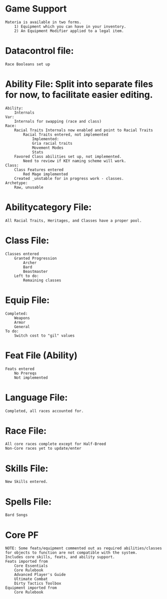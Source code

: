 # Game Support
	Materia is available in two forms.
		1) Equipment which you can have in your inventory.
		2) An Equipment Modifier applied to a legal item.




# Datacontrol file:
	Race Booleans set up

# Ability File: Split into separate files for now, to facilitate easier editing.
	Ability:
		Internals
	Var:
		Internals for swapping (race and class)
	Race:
		Racial Traits Internals now enabled and point to Racial Traits
			Racial Traits entered, not implemented
				Implemented:
				Gria racial traits
				Movement Modes
				Stats
		Favored Class abilities set up, not implemented.
			Need to review if KEY naming scheme will work.
	Class:
		Class Features entered
			Red Mage implemented
		Created _unstable for in progress work - classes.
	Archetype:
		Raw, unusable


# Abilitycategory File:
	All Racial Traits, Heritages, and Classes have a proper pool.

# Class File:
	Classes entered
		Granted Progression
			Archer
			Bard
			Beastmaster
		Left to do:
			Remaining classes

# Equip File:
	Completed:
		Weapons
		Armor
		General
	To do:
		Switch cost to "gil" values

# Feat File (Ability)
	Feats entered
		No Prereqs
		Not implemented

# Language File:
	Completed, all races accounted for.

# Race File: 
	All core races complete except for Half-Breed
	Non-Core races yet to update/enter

# Skills File:
	New Skills entered.

# Spells File:
	Bard Songs


# Core PF
	NOTE: Some feats/equipment commented out as required abilities/classes for objects to function are not compatible with the system.
	Includes core skills, feats, and ability support.
	Feats imported from
		Core Essentials
		Core Rulebook
		Advanced Player's Guide
		Ultimate Combat
		Dirty Tactics Toolbox
	Equipment imported from
		Core Rulebook

